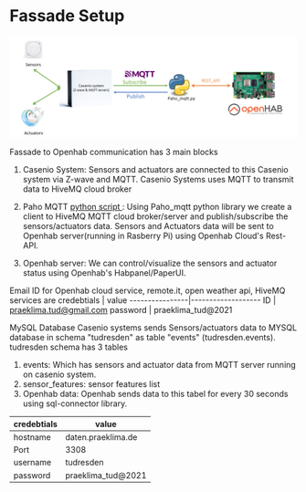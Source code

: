 # Fassade Setup
![Fassade to Openhab data communication](images/fassade_flow_diagram.png)

Fassade to Openhab communication has 3 main blocks 
1. Casenio System: 
		Sensors and actuators are connected to this Casenio system via Z-wave and MQTT.
		Casenio Systems uses MQTT to transmit data to HiveMQ cloud broker 
2. Paho MQTT [python script ](https://github.com/Jaswanth1729/Praeklima_fassade/blob/main/Software_files/paho_mqtt.py):
		Using Paho_mqtt python library we create a client to HiveMQ MQTT cloud broker/server and publish/subscribe the sensors/actuators data.
		Sensors and Actuators data will be sent to Openhab server(running in Rasberry Pi) using Openhab Cloud's Rest-API.

3. Openhab server:
		We can control/visualize the sensors and actuator status using  Openhab's Habpanel/PaperUI. 	

Email ID for Openhab cloud service, remote.it, open weather api, HiveMQ services are 
credebtials 	|	value
----------------|-------------------
ID 		|	praeklima.tud@gmail.com
password	|	praeklima_tud@2021

MySQL Database
Casenio systems sends Sensors/actuators data to MYSQL database in schema "tudresden" as table "events" (tudresden.events).
tudresden schema has 3 tables
1. events: Which has sensors and actuator data from MQTT server running on casenio system.
2. sensor_features: sensor features list
3. Openhab data: Openhab sends data to this tabel for every 30 seconds using sql-connector library.

credebtials 	|	value
----------------|-------------------
hostname	|	daten.praeklima.de
Port		|	3308
username 	|	tudresden
password	|	praeklima_tud@2021
